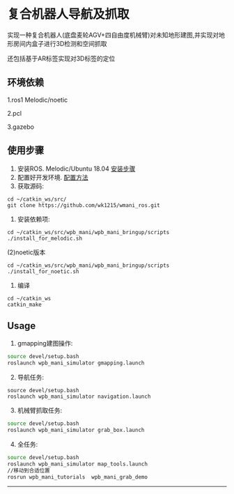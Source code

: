 # 复合机器人导航及抓取
实现一种复合机器人(底盘麦轮AGV+四自由度机械臂)对未知地形建图,并实现对地形房间内盒子进行3D检测和空间抓取

还包括基于AR标签实现对3D标签的定位

## 环境依赖

1.ros1 Melodic/noetic

2.pcl 

3.gazebo

## 使用步骤



1. 安装ROS.
   Melodic/Ubuntu 18.04 [安装步骤](http://wiki.ros.org/melodicic/Installation/Ubuntu)
2. 配置好开发环境. [配置方法](http://wiki.ros.org/ROS/Tutorials/InstallingandConfiguringROSEnvironment)
3. 获取源码:

```
cd ~/catkin_ws/src/
git clone https://github.com/wk1215/wmani_ros.git
```

1. 安装依赖项:

```
cd ~/catkin_ws/src/wpb_mani/wpb_mani_bringup/scripts
./install_for_melodic.sh
```

 (2)noetic版本

```
cd ~/catkin_ws/src/wpb_mani/wpb_mani_bringup/scripts
./install_for_noetic.sh
```



1. 编译

```
cd ~/catkin_ws
catkin_make
```

## Usage
1. gmapping建图操作:
```bash
source devel/setup.bash
roslaunch wpb_mani_simulator gmapping.launch
```
2. 导航任务:

```
source devel/setup.bash
roslaunch wpb_mani_simulator navigation.launch
```

3. 机械臂抓取任务:

```bash
source devel/setup.bash
roslaunch wpb_mani_simulator grab_box.launch
```
4. 全任务:

```bash
source devel/setup.bash
roslaunch wpb_mani_simulator map_tools.launch
//移动到合适位置
rosrun wpb_mani_tutorials  wpb_mani_grab_demo
```

*** 
